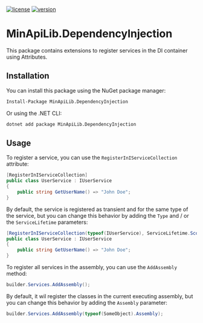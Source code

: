 [![license](https://img.shields.io/badge/License-MIT-purple.svg)](../../LICENSE)
[![version](https://img.shields.io/nuget/vpre/MinApiLib.DependencyInjection)](https://www.nuget.org/packages/MinApiLib.DependencyInjection)

# MinApiLib.DependencyInjection

This package contains extensions to register services in the DI container using Attributes.

## Installation

You can install this package using the NuGet package manager:

```bash
Install-Package MinApiLib.DependencyInjection
```

Or using the .NET CLI:

```bash
dotnet add package MinApiLib.DependencyInjection
```

## Usage

To register a service, you can use the `RegisterInIServiceCollection` attribute:

```csharp
[RegisterInIServiceCollection]
public class UserService : IUserService
{
    public string GetUserName() => "John Doe";
}
```

By default, the service is registered as transient and for the same type of the service, but you can change this behavior by adding the `Type` and / or the `ServiceLifetime` parameters:

```csharp
[RegisterInIServiceCollection(typeof(IUserService), ServiceLifetime.Scoped)] )]
public class UserService : IUserService
{
    public string GetUserName() => "John Doe";
}
```

To register all services in the assembly, you can use the `AddAssembly` method:

```csharp
builder.Services.AddAssembly();
```

By default, it wil register the classes in the current executing assembly, but you can change this behavior by adding the `Assembly` parameter:

```csharp
builder.Services.AddAssembly(typeof(SomeObject).Assembly);
```
